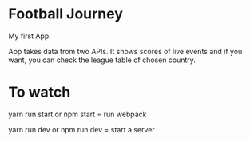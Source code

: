 # Football Journey

My first App.


App takes data from two APIs. It shows scores of live events and if you want, you can check the league table of chosen country.





# To watch


yarn run start or npm start = run webpack

yarn run dev or npm run dev = start a server
